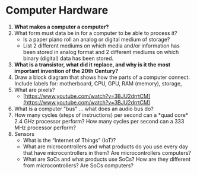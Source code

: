 # Computer Hardware

1. **What makes a computer a computer?**
2. What form must data be in for a computer to be able to process it?
   * Is a paper piano roll an analog or digital medium of storage?
   * List 2 different mediums on which media and/or information has been stored in analog format and 2 different mediums on which binary \(digital\) data has been stored.
3. **What is a transistor, what did it replace, and why is it the most important invention of the 20th Century?**
4. Draw a block diagram that shows how the parts of a computer connect. Include labels for: motherboard, CPU, GPU, RAM \(memory\), storage, 
5. What are pixels?
   * [https://www.youtube.com/watch?v=3BJU2drrtCM](https://www.youtube.com/watch?v=3BJU2drrtCM)
6. What is a computer "bus" ... what does an audio bus do? 
7. How many cycles \(steps of instructions\) per second can a \*quad core\* 2.4 GHz processor perform? How many cycles per second can a 333 MHz processor perform?
8. Sensors
   * What is the “Internet of Things” \(IoT\)?
   * What are microcontrollers and what products do you use every day that have microcontrollers in them? Are microcontrollers computers?
   * What are SoCs and what products use SoCs? How are they different from microcontrollers? Are SoCs computers?

